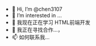 - 👋 Hi, I’m @chen3107
- 👀 I’m interested in ...
- 🌱 我现在正在学习 HTML前端开发
- 💞️ 我正在寻找合作...，
- 📫 如何联系我...

<!---
chen3107/chen3107 is a ✨ special ✨ repository because its `README.md` (this file) appears on your GitHub profile.
You can click the Preview link to take a look at your changes.
--->
